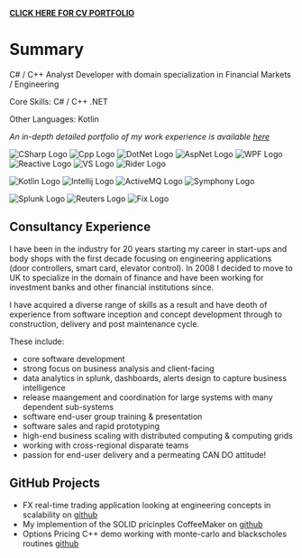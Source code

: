 **[CLICK HERE FOR CV PORTFOLIO](https://bleunguts.github.io/bleunguts/portfolio)** 
# Summary

C# / C++ Analyst Developer with domain specialization in Financial Markets / Engineering 

Core Skills: C# / C++ .NET

Other Languages: Kotlin 

*An in-depth detailed portfolio of my work experience is available* *[here](https://bleunguts.github.io/bleunguts/portfolio)*

![CSharp Logo](https://bleunguts.github.io/bleunguts/images/tech/csharplogo.PNG)
![Cpp Logo](https://bleunguts.github.io/bleunguts/images/tech/cpluspluslogo.PNG)
![DotNet Logo](https://bleunguts.github.io/bleunguts/images/tech/DotNetCoreLogo.PNG)
![AspNet Logo](https://bleunguts.github.io/bleunguts/images/tech/AspNetLogo.PNG)
![WPF Logo](https://bleunguts.github.io/bleunguts/images/tech/WPFLogo.PNG)
![Reactive Logo](https://bleunguts.github.io/bleunguts/images/tech/ReactiveLogo.PNG)
![VS Logo](https://bleunguts.github.io/bleunguts/images/tech/VsLogo.PNG)
![Rider Logo](https://bleunguts.github.io/bleunguts/images/tech/jetbrainsriderlogo.PNG)

![Kotlin Logo](https://bleunguts.github.io/bleunguts/images/tech/kotlinlogo.PNG)
![Intellij Logo](https://bleunguts.github.io/bleunguts/images/tech/IntellijLogo.PNG)
![ActiveMQ Logo](https://bleunguts.github.io/bleunguts/images/tech/ActiveMQLogo.PNG)
![Symphony Logo](https://bleunguts.github.io/bleunguts/images/tech/SymphonyLogo.PNG)

![Splunk Logo](https://bleunguts.github.io/bleunguts/images/tech/splunkenterpriselogo.PNG)
![Reuters Logo](https://bleunguts.github.io/bleunguts/images/tech/ReutersLogo.PNG)
![Fix Logo](https://bleunguts.github.io/bleunguts/images/tech/FixLogo.PNG)

## Consultancy Experience
I have been in the industry for 20 years starting my career in start-ups and body shops with the first decade focusing on engineering applications (door controllers, smart card, elevator control).  In 2008 I decided to move to UK to specialize in the domain of finance and have been working for investment banks and other financial institutions since.

I have acquired a diverse range of skills as a result and have deoth of experience from software inception and concept development through to construction, delivery and post maintenance cycle.

These include:
* core software development
* strong focus on business analysis and client-facing
* data analytics in splunk, dashboards, alerts design to capture business intelligence
* release maangement and coordination for large systems with many dependent sub-systems
* software end-user group training & presentation
* software sales and rapid prototyping
* high-end business scaling with distributed computing & computing grids
* working with cross-regional disparate teams
* passion for end-user delivery and a permeating CAN DO attitude!

## GitHub Projects
* FX real-time trading application looking at engineering concepts in scalability on [github](https://github.com/bleunguts/FXTrader)
* My implemention of the SOLID pricinples CoffeeMaker on [github](https://github.com/bleunguts/CoffeeMaker)
* Options Pricing C++ demo working with monte-carlo and blackscholes routines [github](https://github.com/bleunguts/OptionsPricerCpp)
